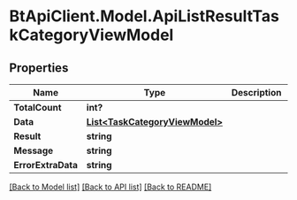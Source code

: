 # BtApiClient.Model.ApiListResultTaskCategoryViewModel
## Properties

Name | Type | Description | Notes
------------ | ------------- | ------------- | -------------
**TotalCount** | **int?** |  | [optional] 
**Data** | [**List&lt;TaskCategoryViewModel&gt;**](TaskCategoryViewModel.md) |  | [optional] 
**Result** | **string** |  | [optional] 
**Message** | **string** |  | [optional] 
**ErrorExtraData** | **string** |  | [optional] 

[[Back to Model list]](../README.md#documentation-for-models) [[Back to API list]](../README.md#documentation-for-api-endpoints) [[Back to README]](../README.md)

